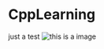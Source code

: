 # CppLearning
just a test
![this is a image](https://github.com/zzuljs/CppLearning/tree/master/CppLearning/image/Itachi.jpg)
